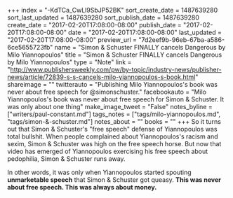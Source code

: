+++
index = "-KdTCa_CwLl9SbJP52BK"
sort_create_date = 1487639280
sort_last_updated = 1487639280
sort_publish_date = 1487639280
create_date = "2017-02-20T17:08:00-08:00"
publish_date = "2017-02-20T17:08:00-08:00"
date = "2017-02-20T17:08:00-08:00"
last_updated = "2017-02-20T17:08:00-08:00"
preview_url = "7d2eef9b-96eb-67ba-a586-6ce5655723fb"
name = "Simon & Schuster FINALLY cancels Dangerous by Milo Yiannopoulos"
title = "Simon & Schuster FINALLY cancels Dangerous by Milo Yiannopoulos"
type = "Note"
link = "http://www.publishersweekly.com/pw/by-topic/industry-news/publisher-news/article/72839-s-s-cancels-milo-yiannopoulos-s-book.html"
shareimage = ""
twitterauto = "Publishing Milo Yiannopoulos's book was never about free speech for @simonschuster."
facebookauto = "Milo Yiannopoulos's book was never about free speech for Simon & Schuster. It was only about one thing"
make_image_tweet = "False"
notes_byline = ["writers/paul-constant.md"]
tags_notes = ["tags/milo-yiannopoulos.md", "tags/simon-&amp;-schuster.md"]
notes_about = ""
books = ""
+++
So it turns out that Simon & Schuster's "free speech" defense of Yiannopoulos was total bullshit. When people complained about Yiannopoulos's racism and sexim, Simon & Schuster was high on the free speech horse. But now that video has emerged of Yiannopoulos exercising his free speech about pedophilia, Simon & Schuster runs away. 

In other words, it was only when Yiannopoulos started spouting **unmarketable speech** that Simon & Schuster got queasy. **This was never about free speech. This was always about money.** 